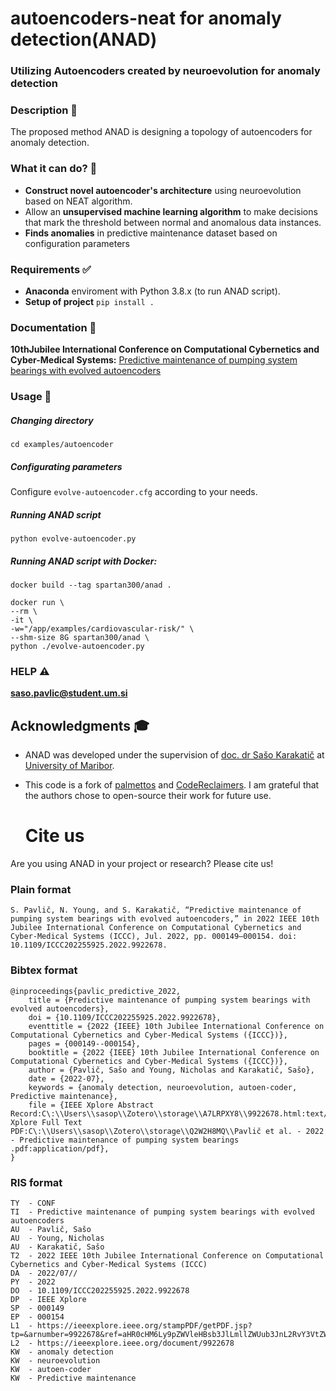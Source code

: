 # autoencoders-neat  for  anomaly  detection(ANAD)

### Utilizing Autoencoders created by neuroevolution for anomaly detection

### Description 📝

The proposed method ANAD is designing a topology of autoencoders for anomaly detection.

### What it can do? 👀

* **Construct novel autoencoder's architecture** using neuroevolution based on NEAT algorithm.
* Allow an **unsupervised machine learning algorithm** to make decisions that mark the threshold between normal and
  anomalous data instances.
* **Finds anomalies** in predictive maintenance dataset based on configuration parameters

### Requirements ✅

* **Anaconda** enviroment with Python 3.8.x (to run ANAD script).
* **Setup of project** `pip install .`

### Documentation 📘

**10thJubilee International Conference on Computational Cybernetics and Cyber-Medical Systems:**
[Predictive maintenance of pumping system bearings with evolved autoencoders](https://www.sasopavlic.com/publication/predictive-maintenance-of-pumping-system-bearings-with-evolved-autoencoders/)

### Usage 🔨

##### Changing directory

`cd examples/autoencoder`

##### Configurating parameters

Configure `evolve-autoencoder.cfg` according to your needs.

##### Running ANAD script

`python evolve-autoencoder.py`

##### Running ANAD script with Docker:

```docker build --tag spartan300/anad . ```

```
docker run \
--rm \
-it \
-w="/app/examples/cardiovascular-risk/" \
--shm-size 8G spartan300/anad \
python ./evolve-autoencoder.py
```


### HELP ⚠️

**saso.pavlic@student.um.si**

## Acknowledgments 🎓

* ANAD was developed under the supervision
  of [doc. dr Sašo Karakatič](https://ii.feri.um.si/en/person/saso-karakatic-2/)
  at [University of Maribor](https://www.um.si/en/home-page/).

* This code is a fork of [palmettos](https://github.com/palmettos/autoencoders-neat)
  and [CodeReclaimers](https://github.com/CodeReclaimers/neat-python). I am grateful that the authors chose to
  open-source their work for future use.
  
  # Cite us
Are you using ANAD in your project or research? Please cite us!
### Plain format
```
S. Pavlič, N. Young, and S. Karakatič, “Predictive maintenance of pumping system bearings with evolved autoencoders,” in 2022 IEEE 10th Jubilee International Conference on Computational Cybernetics and Cyber-Medical Systems (ICCC), Jul. 2022, pp. 000149–000154. doi: 10.1109/ICCC202255925.2022.9922678.
```
### Bibtex format
```
@inproceedings{pavlic_predictive_2022,
	title = {Predictive maintenance of pumping system bearings with evolved autoencoders},
	doi = {10.1109/ICCC202255925.2022.9922678},
	eventtitle = {2022 {IEEE} 10th Jubilee International Conference on Computational Cybernetics and Cyber-Medical Systems ({ICCC})},
	pages = {000149--000154},
	booktitle = {2022 {IEEE} 10th Jubilee International Conference on Computational Cybernetics and Cyber-Medical Systems ({ICCC})},
	author = {Pavlič, Sašo and Young, Nicholas and Karakatič, Sašo},
	date = {2022-07},
	keywords = {anomaly detection, neuroevolution, autoen-coder, Predictive maintenance},
	file = {IEEE Xplore Abstract Record:C\:\\Users\\sasop\\Zotero\\storage\\A7LRPXY8\\9922678.html:text/html;IEEE Xplore Full Text PDF:C\:\\Users\\sasop\\Zotero\\storage\\Q2W2H8MQ\\Pavlič et al. - 2022 - Predictive maintenance of pumping system bearings .pdf:application/pdf},
}
```
### RIS format
```
TY  - CONF
TI  - Predictive maintenance of pumping system bearings with evolved autoencoders
AU  - Pavlič, Sašo
AU  - Young, Nicholas
AU  - Karakatič, Sašo
T2  - 2022 IEEE 10th Jubilee International Conference on Computational Cybernetics and Cyber-Medical Systems (ICCC)
DA  - 2022/07//
PY  - 2022
DO  - 10.1109/ICCC202255925.2022.9922678
DP  - IEEE Xplore
SP  - 000149
EP  - 000154
L1  - https://ieeexplore.ieee.org/stampPDF/getPDF.jsp?tp=&arnumber=9922678&ref=aHR0cHM6Ly9pZWVleHBsb3JlLmllZWUub3JnL2RvY3VtZW50Lzk5MjI2Nzg=
L2  - https://ieeexplore.ieee.org/document/9922678
KW  - anomaly detection
KW  - neuroevolution
KW  - autoen-coder
KW  - Predictive maintenance
```
